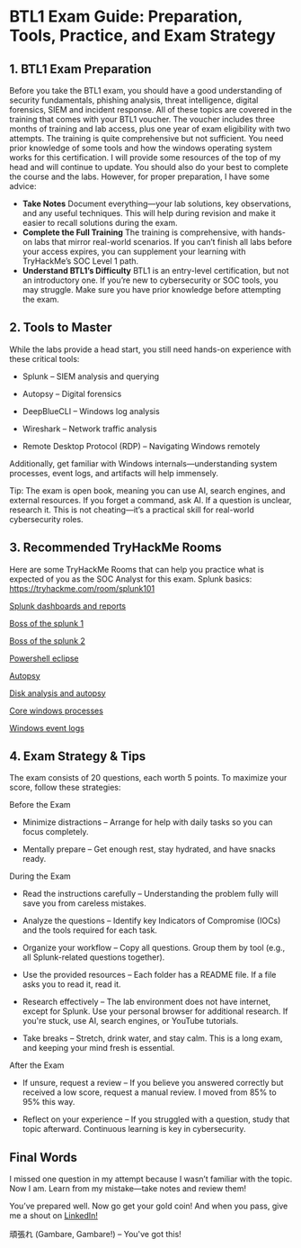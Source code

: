 # BTL1 Exam Guide: Preparation, Tools, Practice, and Exam Strategy

## 1. BTL1 Exam Preparation

Before you take the BTL1 exam, you should have a good understanding of security fundamentals, phishing analysis, threat intelligence, digital forensics, SIEM and incident response. All of these topics are covered in the training that comes with your BTL1 voucher. The voucher includes three months of training and lab access, plus one year of exam eligibility with two attempts.
The training is quite comprehensive but not sufficient. You need prior knowledge of some tools and how the windows operating system works for this certification. I will provide some resources of the top of my head and will continue to update. You should also do your best to complete the course and the labs.
However, for proper preparation, I have some advice:

- **Take Notes**
Document everything—your lab solutions, key observations, and any useful techniques. This will help during revision and make it easier to recall solutions during the exam.
- **Complete the Full Training**
The training is comprehensive, with hands-on labs that mirror real-world scenarios. If you can’t finish all labs before your access expires, you can supplement your learning with TryHackMe’s SOC Level 1 path.
- **Understand BTL1’s Difficulty**
BTL1 is an entry-level certification, but not an introductory one. If you’re new to cybersecurity or SOC tools, you may struggle. Make sure you have prior knowledge before attempting the exam.


## 2. Tools to Master
While the labs provide a head start, you still need hands-on experience with these critical tools:

- Splunk – SIEM analysis and querying

- Autopsy – Digital forensics

- DeepBlueCLI – Windows log analysis

- Wireshark – Network traffic analysis

- Remote Desktop Protocol (RDP) – Navigating Windows remotely

Additionally, get familiar with Windows internals—understanding system processes, event logs, and artifacts will help immensely.

Tip: The exam is open book, meaning you can use AI, search engines, and external resources. If you forget a command, ask AI. If a question is unclear, research it. This is not cheating—it’s a practical skill for real-world cybersecurity roles.


## 3. Recommended TryHackMe Rooms

Here are some TryHackMe Rooms that can help you practice what is expected of you as the SOC Analyst for this exam.
Splunk basics: https://tryhackme.com/room/splunk101

[Splunk dashboards and reports](https://tryhackme.com/room/splunkdashboardsandreports)

[Boss of the splunk 1](https://tryhackme.com/room/splunk2gcd5)

[Boss of the splunk 2](https://tryhackme.com/room/splunk3zs)

[Powershell eclipse](https://tryhackme.com/room/posheclipse)

[Autopsy](https://tryhackme.com/room/btautopsye0)

[Disk analysis and autopsy](https://tryhackme.com/room/autopsy2ze0)

[Core windows processes](https://tryhackme.com/room/btwindowsinternals)

[Windows event logs](https://tryhackme.com/room/windowseventlogs)


## 4. Exam Strategy & Tips

The exam consists of 20 questions, each worth 5 points. To maximize your score, follow these strategies:

Before the Exam

- Minimize distractions – Arrange for help with daily tasks so you can focus completely.

- Mentally prepare – Get enough rest, stay hydrated, and have snacks ready.


During the Exam

- Read the instructions carefully – Understanding the problem fully will save you from careless mistakes.

- Analyze the questions – Identify key Indicators of Compromise (IOCs) and the tools required for each task.

- Organize your workflow – Copy all questions. Group them by tool (e.g., all Splunk-related questions together).

- Use the provided resources – Each folder has a README file. If a file asks you to read it, read it.

- Research effectively – The lab environment does not have internet, except for Splunk. Use your personal browser for additional research. If you're stuck, use AI, search engines, or YouTube tutorials.

- Take breaks – Stretch, drink water, and stay calm. This is a long exam, and keeping your mind fresh is essential.


After the Exam

- If unsure, request a review – If you believe you answered correctly but received a low score, request a manual review. I moved from 85% to 95% this way.

- Reflect on your experience – If you struggled with a question, study that topic afterward. Continuous learning is key in cybersecurity.



## Final Words

I missed one question in my attempt because I wasn’t familiar with the topic. Now I am. Learn from my mistake—take notes and review them!

You’ve prepared well. Now go get your gold coin! And when you pass, give me a shout on [LinkedIn!](https://linkedin.com/in/stella-omotoyinbo)

頑張れ (Gambare, Gambare!) – You've got this!
